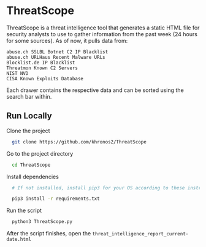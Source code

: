
# ThreatScope

ThreatScope is a threat intelligence tool that generates a static HTML file for security analysts to use to gather information from the past week (24 hours for some sources). As of now, it pulls data from:

    abuse.ch SSLBL Botnet C2 IP Blacklist
    abuse.ch URLHaus Recent Malware URLs
    Blocklist.de IP Blacklist
    Threatmon Known C2 Servers
    NIST NVD
    CISA Known Exploits Database

Each drawer contains the respective data and can be sorted using the search bar within. 



## Run Locally

Clone the project

```bash
  git clone https://github.com/khronos2/ThreatScope
```

Go to the project directory

```bash
  cd ThreatScope
```

Install dependencies

```bash
  # If not installed, install pip3 for your OS according to these instructions: https://pip.pypa.io/en/stable/installation/

  pip3 install -r requirements.txt
```

Run the script

```bash
  python3 ThreatScope.py
```

After the script finishes, open the `threat_intelligence_report_current-date.html`